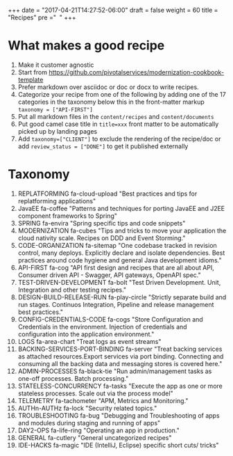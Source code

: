 +++
date = "2017-04-21T14:27:52-06:00"
draft = false
weight = 60
title = "Recipes"
pre ="<i class='fa fa-cutlery'></i>&nbsp;&nbsp;"
+++

# What makes a good recipe
1. Make it customer agnostic
1. Start from https://github.com/pivotalservices/modernization-cookbook-template
1. Prefer markdown over asciidoc or doc or docx to write recipes.
1. Categorize your recipe from one of the following by adding one of the 17 categories in the taxonomy below this in the front-matter markup `taxonomy = ["API-FIRST"]`
1. Put all markdown files in the `content/recipes` and `content/documents`
1. Put good camel case title in `title=xxx` front matter to be automatically picked up by landing pages
1. Add `taxonomy=["CLIENT"]` to exclude the rendering of the recipe/doc or add `review_status = ["DONE"]` to get it published externally

# Taxonomy

1. REPLATFORMING  fa-cloud-upload "Best practices and tips for replatforming applications"
1. JavaEE fa-coffee "Patterns and techniques for porting JavaEE and J2EE component frameworks to Spring"
1. SPRING  fa-envira "Spring specific tips and code snippets"
1. MODERNIZATION fa-cubes "Tips and tricks to move your application the cloud nativity scale. Recipes on DDD and Event Storming."
1. CODE-ORGANIZATION fa-sitemap "One codebase tracked in revision control, many deploys. Explicitly declare and isolate dependencies. Best practices around code hygiene and general Java development idioms."
1. API-FIRST fa-cog "API first design and recipes that are all about API, Consumer driven API - Swagger, API gateways, OpenAPI spec."
1. TEST-DRIVEN-DEVELOPMENT fa-bolt "Test Driven Development. Unit, Integration and other testing recipes."
1. DESIGN-BUILD-RELEASE-RUN fa-play-circle "Strictly separate build and run stages. Continuos Integration, Pipeline and release management best practices."
1. CONFIG-CREDENTIALS-CODE fa-cogs "Store Configuration and Credentials in the environment. Injection of credentials and configuration into the application environment."
1. LOGS fa-area-chart "Treat logs as event streams"
1. BACKING-SERVICES-PORT-BINDING fa-server "Treat backing services as attached resources.Export services via port binding. Connecting and consuming all the backing data and messaging stores is covered here."
1. ADMIN-PROCESSES fa-black-tie "Run admin/management tasks as one-off processes. Batch processing."
1. STATELESS-CONCURRENCY fa-tasks "Execute the app as one or more stateless processes. Scale out via the process model"
1. TELEMETRY fa-tachometer "APM, Metrics and Monitoring."
1. AUTHn-AUTHz  fa-lock "Security related topics."
1. TROUBLESHOOTING fa-bug "Debugging and Troubleshooting of apps and modules during staging and running of apps"
1. DAY2-OPS fa-life-ring "Operating an app in production."
1. GENERAL fa-cutlery "General uncategorized recipes"
1. IDE-HACKS fa-magic "IDE (IntelliJ, Eclipse) specific short cuts/ tricks"
